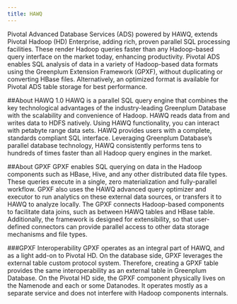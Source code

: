 ```yaml
---
title: HAWQ
---
```


Pivotal Advanced Database Services (ADS) powered by HAWQ, extends Pivotal Hadoop (HD) Enterprise, adding rich, proven parallel SQL processing facilities. These render Hadoop queries faster than any Hadoop-based query interface on the market today, enhancing productivity. Pivotal ADS enables SQL analysis of data in a variety of Hadoop-based data formats using the Greenplum Extension Framework (GPXF), without duplicating or converting HBase files. Alternatively, an optimized format is available for Pivotal ADS table storage for best performance.

##About HAWQ 1.0
HAWQ is a parallel SQL query engine that combines the key technological advantages of the industry-leading Greenplum Database with the scalability and convenience of Hadoop. HAWQ reads data from and writes data to HDFS natively.
Using HAWQ functionality, you can interact with petabyte range data sets. HAWQ provides users with a complete, standards compliant SQL interface.
Leveraging Greenplum Database’s parallel database technology, HAWQ consistently performs tens to hundreds of times faster than all Hadoop query engines in the market.

##About GPXF
GPXF enables SQL querying on data in the Hadoop components such as HBase, Hive, and any other distributed data file types. These queries execute in a single, zero materialization and fully-parallel workflow. GPXF also uses the HAWQ advanced query optimizer and executor to run analytics on these external data sources, or transfers it to HAWQ to analyze locally. The GPXF connects Hadoop-based components to facilitate data joins, such as between HAWQ tables and HBase table. Additionally, the framework is designed for extensibility, so that user-defined connectors can provide parallel access to other data storage mechanisms and file types.

###GPXF Interoperability
GPXF operates as an integral part of HAWQ, and as a light add-on to Pivotal HD. On the database side, GPXF leverages the external table custom protocol system. Therefore, creating a GPXF table provides the same interoperability as an external table in Greenplum Database. On the Pivotal HD side, the GPXF component physically lives on the Namenode and each or some Datanodes. It operates mostly as a separate service and does not interfere with Hadoop components internals.
